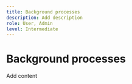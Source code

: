 ```yaml
---
title: Background processes
description: Add description
role: User, Admin
level: Intermediate
---
```

# Background processes

Add content
